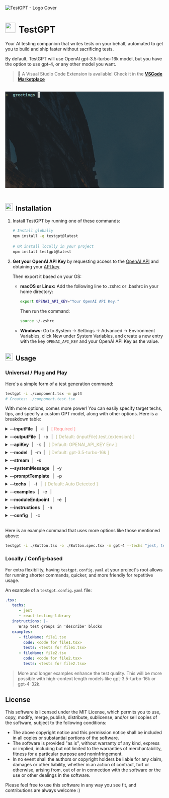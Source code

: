 ![TestGPT - Logo Cover](https://github.com/fayez-nazzal/TestGPT/assets/49946791/77ec722a-dfb6-4f49-a4b1-d4b659219765)

<h1>
   <img style="padding-right: 4px;" src="https://storage.googleapis.com/fayeznazzal/TestGPT-logo.svg" width="32px" height="32px" />
   TestGPT
</h1>

Your AI testing companion that writes tests on your behalf, automated to get you to build and ship faster without sacrificing tests.

By default, TestGPT will use OpenAI gpt-3.5-turbo-16k model, but you have the option to use gpt-4, or any other model you want.

> 🤖 A Visual Studio Code Extension is available! Check it in the <strong>[VSCode Marketplace](https://marketplace.visualstudio.com/items?itemName=FayezNazzal.testgpt)</strong>

<br />

<div align="center">
   <img src="./show.gif" alt="Show" />
</div>

<br />

<h2>    <img style="padding-right: 4px;" src="https://storage.googleapis.com/fayeznazzal/TestGPT-logo.svg" width="24px" height="24px" />
 Installation
</h2>

1. Install TestGPT by running one of these commands:

   ```zsh
   # Install globally
   npm install -g testgpt@latest

   # OR install locally in your project
   npm install testgpt@latest
   ```

2. **Get your OpenAI API Key** by requesting access to the [OpenAI API](https://openai.com/api/) and obtaining your [API key](https://platform.openai.com/account/api-keys).

   Then export it based on your OS:
   - **macOS or Linux:** Add the following line to .zshrc or .bashrc in your home directory:

      ```zsh
      export OPENAI_API_KEY="Your OpenAI API Key."
      ```
      
      Then run the command:
      
      ```zsh
      source ~/.zshrc
      ```

   - **Windows:** Go to System -> Settings -> Advanced -> Environment Variables, click New under System Variables, and create a new entry with the key `OPENAI_API_KEY` and your OpenAI API Key as the value.

<h2>    <img style="padding-right: 4px;" src="https://storage.googleapis.com/fayeznazzal/TestGPT-logo.svg" width="24px" height="24px" />
 Usage
</h2>


### Universal / Plug and Play

Here's a simple form of a test generation command:

```zsh
testgpt -i ./component.tsx -m gpt4
# Creates: ./component.test.tsx
```

With more options, comes more power! You can easily specify target techs, tips, and specify a custom GPT model, along with other options. Here is a breakdown table:

<div style="display: flex; flex-direction: column; gap: 8px;">
<details>
   <summary>
   <b>--inputFile</b>
    <span style="margin: 0 6px">|</span> 
    <span style="color: currentColor">-i</span>
    <span style="margin: 0 6px">|</span> 
   <span style="color: #ff8b8b">[ Required ]</span>
 
   </summary>
   
   <div style="margin-left: 12px">
   Path for the input file to be tested (e.g. `./Button.tsx`).
   </div>
</details>

<details>
   <summary>
   <b>--outputFile</b>
    <span style="margin: 0 6px">|</span> 
    <span style="color: currentColor">-o</span>
    <span style="margin: 0 6px">|</span> 
   <span style="color: #bbbb8b">[ Default: {inputFile}.test.{extension} ]</span>
 
   </summary>
   
   <div style="margin-left: 12px">
   Path for the output file where the generated tests will be written (e.g. `./Button.spec.tsx`). If not provided, the output file will be the same as the input file, but with `.test` added before the extension.
   </div>
</details>

<details>
   <summary>
   <b>--apiKey</b>
    <span style="margin: 0 6px">|</span> 
    <span style="color: currentColor">-k</span>
    <span style="margin: 0 6px">|</span> 
   <span style="color: #bbbb8b">[ Default: OPENAI_API_KEY Env ]</span>
 
   </summary>
   
   <div style="margin-left: 12px">
   OpenAI API key. If not provided, it will be taken from the `OPENAI_API_KEY` environment variable. If using an API other than OpenAI, currently, this option will be ignored.
   </div>
</details>

<details>
   <summary>
   <b>--model</b>
    <span style="margin: 0 6px">|</span> 
    <span style="color: currentColor">-m</span>
    <span style="margin: 0 6px">|</span> 
   <span style="color: #bbbb8b">[ Default: gpt-3.5-turbo-16k ]</span>
 
   </summary>
   
   <div style="margin-left: 12px">
   GPT model to be used for generating tests. If using an API other than OpenAI, currently, this option will be ignored.
   </div>
</details>

<details>
   <summary>
   <b>--stream</b>
    <span style="margin: 0 6px">|</span> 
    <span style="color: currentColor">-s</span>
   
 
   </summary>
   
   <div style="margin-left: 12px">
      Stream the response using OpenAI streaming feature. If using an API other than OpenAI, currently, this option will be ignored.
   </div>
</details>

<details>
   <summary>
   <b>--systemMessage</b>
    <span style="margin: 0 6px">|</span> 
    <span style="color: currentColor">-y</span>
   </summary>
   
   <div style="margin-left: 12px">
      System message to be used for generating tests.
   </div>
</details>

<details>
   <summary>
   <b>--promptTemplate</b>
    <span style="margin: 0 6px">|</span> 
    <span style="color: currentColor">-p</span>
   </summary>
   
   <div style="margin-left: 12px">
      Prompt template to be used for generating tests. You can substitute the following variables in the template:
        <ul>
         <li>fileName: The name of the file being tested.</li>
         <li>content: The content of the file being tested.</li>
         <li>techs: The technologies to be used.</li>
         <li>instructions: General Instructions for generating tests.</li>
        </ul>

To substitute a variable, use the following syntax: `{variableName}`

Here is an example:
```js
Please provide unit tests for the file {fileName} using {techs}
{instructions}

Please begin your response with \`\`\` and end it with \`\`\` directly.

Here is the file content:
\`\`\`{content}\`\`\`
```
   </div>
</details>

<details>
   <summary>
   <b>--techs</b>
    <span style="margin: 0 6px">|</span> 
    <span style="color: currentColor">-t</span>
    <span style="margin: 0 6px">|</span> 
    <span style="color: #bbbb8b">[ Default: Auto Detected ]</span>
   </summary>
   
   <div style="margin-left: 12px">
      The technologies to be used.
   </div>
</details>

<details>
   <summary>
   <b>--examples</b>
    <span style="margin: 0 6px">|</span> 
    <span style="color: currentColor">-e</span>
    <span style="margin: 0 6px">|</span> 
   </summary>
   
   <div style="margin-left: 12px">
      Example snippets to guide the AI test generation process.
   </div>
</details>

<details>
   <summary>
   <b>--moduleEndpoint</b>
    <span style="margin: 0 6px">|</span> 
    <span style="color: currentColor">-e</span>
    <span style="margin: 0 6px">|</span> 
   </summary>
   
   <div style="margin-left: 12px">
      An API endpoint for a custom model to send the request to. Only use this if you have a custom model deployed and you want to use it instead of OpenAI.
   </div>
</details>

<details>
   <summary>
   <b>--instructions</b>
    <span style="margin: 0 6px">|</span> 
    <span style="color: currentColor">-n</span>
    
   </summary>
   
   <div style="margin-left: 12px">
      General Instructions for generating tests.
   </div>
</details>

<details>
   <summary>
   <b>--config</b>
    <span style="margin: 0 6px">|</span> 
    <span style="color: currentColor">-c</span>
    
   </summary>
   
   <div style="margin-left: 12px">
      Path to config file.
   </div>
</details>
</div>

<br />

Here is an example command that uses more options like those mentioned above:

```zsh
testgpt -i ./Button.tsx -o ./Button.spec.tsx -m gpt-4 --techs "jest, testing-library" --apiKey "Your OpenAI API Key"
```

### Locally / Config-based

For extra flexibility, having `testgpt.config.yaml` at your project's root allows for running shorter commands, quicker, and more friendly for repetitive usage.

An example of a `testgpt.config.yaml` file:
```yaml
.tsx:
   techs:
      - jest
      - react-testing-library
   instructions: |-
      Wrap test groups in 'describe' blocks
   examples:
      - fileName: file1.tsx
        code: <code for file1.tsx>
        tests: <tests for file1.tsx>
      - fileName: file2.tsx
        code: <code for file2.tsx>
        tests: <tests for file2.tsx>
```

> More and longer examples enhance the test quality. This will be more possible with high-context length models like gpt-3.5-turbo-16k or gpt-4-32k.

## License

This software is licensed under the MIT License, which permits you to use, copy, modify, merge, publish, distribute, sublicense, and/or sell copies of the software, subject to the following conditions:

- The above copyright notice and this permission notice shall be included in all copies or substantial portions of the software.
- The software is provided "as is", without warranty of any kind, express or implied, including but not limited to the warranties of merchantability, fitness for a particular purpose and noninfringement.
- In no event shall the authors or copyright holders be liable for any claim, damages or other liability, whether in an action of contract, tort or otherwise, arising from, out of or in connection with the software or the use or other dealings in the software.

Please feel free to use this software in any way you see fit, and contributions are always welcome :)